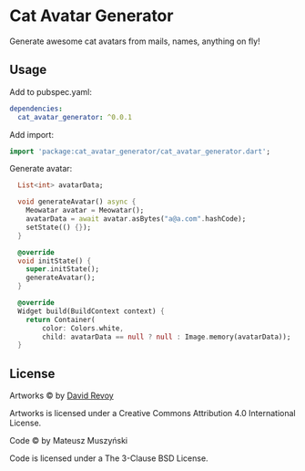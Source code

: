 # Cat Avatar Generator

Generate awesome cat avatars from mails, names, anything on fly!

## Usage

Add to pubspec.yaml:

```yaml
dependencies:
  cat_avatar_generator: ^0.0.1
```

Add import:
```dart
import 'package:cat_avatar_generator/cat_avatar_generator.dart';
```

Generate avatar:
```dart
  List<int> avatarData;

  void generateAvatar() async {
    Meowatar avatar = Meowatar();
    avatarData = await avatar.asBytes("a@a.com".hashCode);
    setState(() {});
  }

  @override
  void initState() {
    super.initState();
    generateAvatar();
  }

  @override
  Widget build(BuildContext context) {
    return Container(
        color: Colors.white,
        child: avatarData == null ? null : Image.memory(avatarData));
  }
```

## License

Artworks © by [David Revoy](https://www.davidrevoy.com/)

Artworks is licensed under a Creative Commons Attribution 4.0 International License.

Code © by Mateusz Muszyński

Code is licensed under a The 3-Clause BSD License.